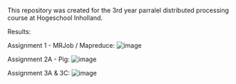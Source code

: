 This repository was created for the 3rd year parralel distributed processing course at Hogeschool Inholland.

Results:

Assignment 1 - MRJob / Mapreduce:
![image](https://user-images.githubusercontent.com/33691096/132738994-ea3529ac-6ec2-438d-9d85-a356dd2724b7.png)

Assignment 2A - Pig:
![image](https://user-images.githubusercontent.com/33691096/132739075-44b19e75-38b6-4ce9-81f7-d1ef2091ce20.png)

Assignment 3A & 3C:
![image](https://user-images.githubusercontent.com/33691096/132739234-66ca1e25-93c6-4992-b491-c381352e8059.png)

